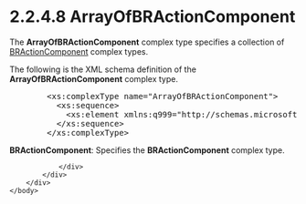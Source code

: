 <html dir="LTR" xmlns:mshelp="http://msdn.microsoft.com/mshelp" xmlns:ddue="http://ddue.schemas.microsoft.com/authoring/2003/5" xmlns:xlink="http://www.w3.org/1999/xlink" xmlns:tool="http://www.microsoft.com/tooltip">
    <head>
        <meta http-equiv="Content-Type" content="text/html; CHARSET=utf-8"></meta>
        <meta name="save" content="history"></meta>
        <title>2.2.4.8 ArrayOfBRActionComponent</title>
        <xml>
            <mshelp:toctitle title="2.2.4.8 ArrayOfBRActionComponent"></mshelp:toctitle>
            <mshelp:rltitle title="[MS-SSMDSWS-15]: ArrayOfBRActionComponent"></mshelp:rltitle>
            <mshelp:keyword index="A" term="d5b90450-43b6-40c6-ad84-e6f9612fdcaf"></mshelp:keyword>
            <mshelp:attr name="DCSext.ContentType" value="open specification"></mshelp:attr>
            <mshelp:attr name="AssetID" value="d5b90450-43b6-40c6-ad84-e6f9612fdcaf"></mshelp:attr>
            <mshelp:attr name="TopicType" value="kbRef"></mshelp:attr>
            <mshelp:attr name="DCSext.Title" value="[MS-SSMDSWS-15]: ArrayOfBRActionComponent" />
        </xml>
    </head>
    <body>
        <div id="header">
            <h1 class="heading">2.2.4.8 ArrayOfBRActionComponent</h1>
        </div>
        <div id="mainSection">
            <div id="mainBody">
                <div id="allHistory" class="saveHistory"></div>
                <div id="sectionSection0" class="section" name="collapseableSection">
                    

<p>The <b>ArrayOfBRActionComponent</b> complex type specifies a
collection of <a href="3ae054e0-f4a0-4147-9b63-23a791015d00.html">BRActionComponent</a>
complex types.</p>

<p>The following is the XML schema definition of the <b>ArrayOfBRActionComponent</b>
complex type.</p>

<dl>
<dd>
<div><pre>   &lt;xs:complexType name=&quot;ArrayOfBRActionComponent&quot;&gt;
     &lt;xs:sequence&gt;
       &lt;xs:element xmlns:q999=&quot;http://schemas.microsoft.com/sqlserver/masterdataservices/2009/09&quot; minOccurs=&quot;0&quot; maxOccurs=&quot;unbounded&quot; name=&quot;BRActionComponent&quot; nillable=&quot;true&quot; type=&quot;q999:BRActionComponent&quot; xmlns:xs=&quot;http://www.w3.org/2001/XMLSchema&quot; /&gt;
     &lt;/xs:sequence&gt;
   &lt;/xs:complexType&gt;
</pre></div>
</dd></dl>

<p><b>BRActionComponent</b>: Specifies the <b>BRActionComponent</b>
complex type.</p>


                </div>
            </div>
        </div>
    </body>
</html>